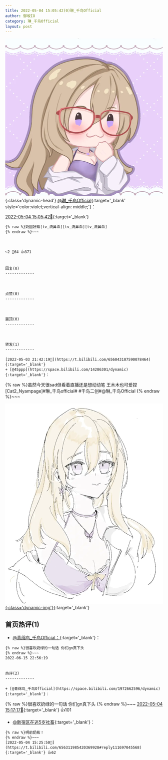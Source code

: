 ```yaml
---
title: 2022-05-04 15:05:42(0)琳_千鸟Official
author: 御坂IO
category: 琳_千鸟Official
layout: post
---
```


![img](/images/c0a88f85ebd0d056f37b114e0748e69556c8b488.jpg){:class='dynamic-head'}
[@琳_千鸟Official](https://space.bilibili.com/1620923329/dynamic){:target='_blank' style='color:violet;vertical-align: middle;'}：

[2022-05-04 15:05:42🔗](https://t.bilibili.com/656311985420369928){:target='_blank'}

~~~
{% raw %}奶圆好紫[tv_流鼻血][tv_流鼻血][tv_流鼻血]
{% endraw %}~~~



↪️2 💬64 👍371


回复(0)
-------------



点赞(0)
-------------



置顶(0)
-------------



转发(1)
-------------

[2022-05-03 21:42:19🔗](https://t.bilibili.com/656043107590078464){:target='_blank'}
+ [@45ppp](https://space.bilibili.com/14286301/dynamic){:target='_blank'}：
~~~
{% raw %}虽然今天很sad但看着直播还是想动动笔
王木木也可爱捏[Cat2_Nyampage]#琳_千鸟official# #千鸟二创#@琳_千鸟Official 
{% endraw %}~~~


[![img](/images/ed4c959206479a644bb601b7fcd82539d142f427.jpg){:class='dynamic-img'}](/images/ed4c959206479a644bb601b7fcd82539d142f427.jpg){:target='_blank'}




首页热评(1)
-------------

+ [@青绵鸟_千鸟Official：](https://space.bilibili.com/1972662596/dynamic){:target='_blank'}：
~~~
{% raw %}很喜欢奶绿的一句话 你们gn真下头
{% endraw %}~~~
2022-06-15 22:56:19


热评(2)
-------------

+ [@青绵鸟_千鸟Official](https://space.bilibili.com/1972662596/dynamic){:target='_blank'}：
~~~
{% raw %}很喜欢奶绿的一句话 你们gn真下头
{% endraw %}~~~
[2022-05-04 15:17:17🔗](https://t.bilibili.com/656311985420369928#reply111696172800){:target='_blank'} 👍101
+ [@新宿区在逃5岁社畜](https://space.bilibili.com/2026601/dynamic){:target='_blank'}：
~~~
{% raw %}明前奶紫！
{% endraw %}~~~
[2022-05-04 15:25:50🔗](https://t.bilibili.com/656311985420369928#reply111697045568){:target='_blank'} 👍62


